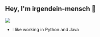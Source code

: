 ## Hey, I'm irgendein-mensch 👋
[![](https://img.shields.io/badge/Discord-5865F2?logo=discord&logoColor=white&style=for-the-badge)](https://discord.com/users/978638516676349994)

- I like working in Python and Java
